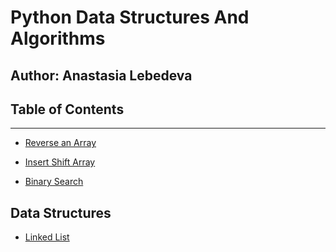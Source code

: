 # **Python Data Structures And Algorithms**

## Author: Anastasia Lebedeva

## Table of Contents
________________________________________________________________
* [Reverse an Array](https://github.com/nastinsk/python-data-structures-and-algorithms/blob/master/challenges/array-reverse/)

* [Insert Shift Array](https://github.com/nastinsk/python-data-structures-and-algorithms/tree/array_shift/challenges/array_shift)

* [Binary Search](https://github.com/nastinsk/python-data-structures-and-algorithms/tree/master/challenges/array_binary_search)


## Data Structures
* [Linked List](https://github.com/nastinsk/python-data-structures-and-algorithms/tree/master/Data-Structures/linked_list)

